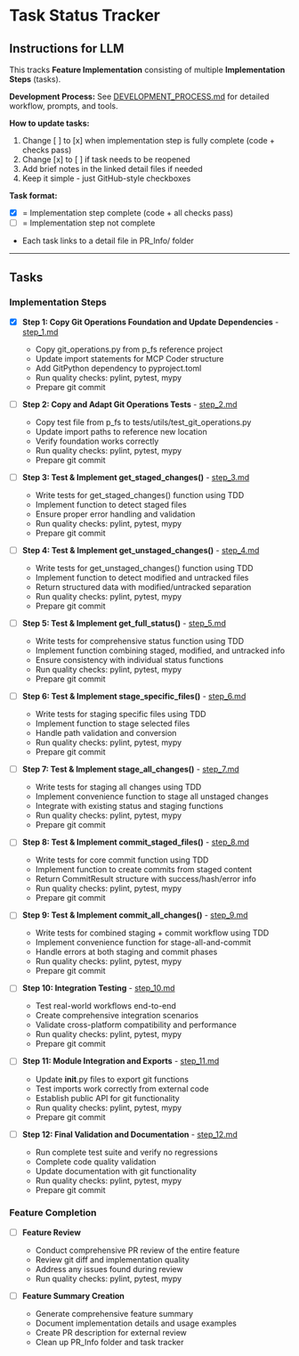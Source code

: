 # Task Status Tracker

## Instructions for LLM

This tracks **Feature Implementation** consisting of multiple **Implementation Steps** (tasks).

**Development Process:** See [DEVELOPMENT_PROCESS.md](./DEVELOPMENT_PROCESS.md) for detailed workflow, prompts, and tools.

**How to update tasks:**
1. Change [ ] to [x] when implementation step is fully complete (code + checks pass)
2. Change [x] to [ ] if task needs to be reopened
3. Add brief notes in the linked detail files if needed
4. Keep it simple - just GitHub-style checkboxes

**Task format:**
- [x] = Implementation step complete (code + all checks pass)
- [ ] = Implementation step not complete
- Each task links to a detail file in PR_Info/ folder

---

## Tasks

### Implementation Steps

- [x] **Step 1: Copy Git Operations Foundation and Update Dependencies** - [step_1.md](steps/step_1.md)
  - Copy git_operations.py from p_fs reference project
  - Update import statements for MCP Coder structure
  - Add GitPython dependency to pyproject.toml
  - Run quality checks: pylint, pytest, mypy
  - Prepare git commit

- [ ] **Step 2: Copy and Adapt Git Operations Tests** - [step_2.md](steps/step_2.md)
  - Copy test file from p_fs to tests/utils/test_git_operations.py
  - Update import paths to reference new location
  - Verify foundation works correctly
  - Run quality checks: pylint, pytest, mypy
  - Prepare git commit

- [ ] **Step 3: Test & Implement get_staged_changes()** - [step_3.md](steps/step_3.md)
  - Write tests for get_staged_changes() function using TDD
  - Implement function to detect staged files
  - Ensure proper error handling and validation
  - Run quality checks: pylint, pytest, mypy
  - Prepare git commit

- [ ] **Step 4: Test & Implement get_unstaged_changes()** - [step_4.md](steps/step_4.md)
  - Write tests for get_unstaged_changes() function using TDD
  - Implement function to detect modified and untracked files
  - Return structured data with modified/untracked separation
  - Run quality checks: pylint, pytest, mypy
  - Prepare git commit

- [ ] **Step 5: Test & Implement get_full_status()** - [step_5.md](steps/step_5.md)
  - Write tests for comprehensive status function using TDD
  - Implement function combining staged, modified, and untracked info
  - Ensure consistency with individual status functions
  - Run quality checks: pylint, pytest, mypy
  - Prepare git commit

- [ ] **Step 6: Test & Implement stage_specific_files()** - [step_6.md](steps/step_6.md)
  - Write tests for staging specific files using TDD
  - Implement function to stage selected files
  - Handle path validation and conversion
  - Run quality checks: pylint, pytest, mypy
  - Prepare git commit

- [ ] **Step 7: Test & Implement stage_all_changes()** - [step_7.md](steps/step_7.md)
  - Write tests for staging all changes using TDD
  - Implement convenience function to stage all unstaged changes
  - Integrate with existing status and staging functions
  - Run quality checks: pylint, pytest, mypy
  - Prepare git commit

- [ ] **Step 8: Test & Implement commit_staged_files()** - [step_8.md](steps/step_8.md)
  - Write tests for core commit function using TDD
  - Implement function to create commits from staged content
  - Return CommitResult structure with success/hash/error info
  - Run quality checks: pylint, pytest, mypy
  - Prepare git commit

- [ ] **Step 9: Test & Implement commit_all_changes()** - [step_9.md](steps/step_9.md)
  - Write tests for combined staging + commit workflow using TDD
  - Implement convenience function for stage-all-and-commit
  - Handle errors at both staging and commit phases
  - Run quality checks: pylint, pytest, mypy
  - Prepare git commit

- [ ] **Step 10: Integration Testing** - [step_10.md](steps/step_10.md)
  - Test real-world workflows end-to-end
  - Create comprehensive integration scenarios
  - Validate cross-platform compatibility and performance
  - Run quality checks: pylint, pytest, mypy
  - Prepare git commit

- [ ] **Step 11: Module Integration and Exports** - [step_11.md](steps/step_11.md)
  - Update __init__.py files to export git functions
  - Test imports work correctly from external code
  - Establish public API for git functionality
  - Run quality checks: pylint, pytest, mypy
  - Prepare git commit

- [ ] **Step 12: Final Validation and Documentation** - [step_12.md](steps/step_12.md)
  - Run complete test suite and verify no regressions
  - Complete code quality validation
  - Update documentation with git functionality
  - Run quality checks: pylint, pytest, mypy
  - Prepare git commit

### Feature Completion

- [ ] **Feature Review**
  - Conduct comprehensive PR review of the entire feature
  - Review git diff and implementation quality
  - Address any issues found during review
  - Run quality checks: pylint, pytest, mypy

- [ ] **Feature Summary Creation**
  - Generate comprehensive feature summary
  - Document implementation details and usage examples
  - Create PR description for external review
  - Clean up PR_Info folder and task tracker


